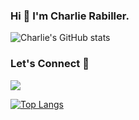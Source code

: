 ### Hi 👋 I'm Charlie Rabiller.

 
 
![Charlie's GitHub stats](https://github-readme-stats.vercel.app/api?username=charlie85270&show_icons=true)


### Let's Connect 🔗

[![](https://img.shields.io/badge/linkedin-%230077B5.svg?&style=for-the-badge&logo=linkedin&logoColor=white0e76a8)](https://www.linkedin.com/in/crabiller/)

[![Top Langs](https://github-readme-stats.vercel.app/api/top-langs/?username=Charlie85270)](https://github.com/Charlie85270)
